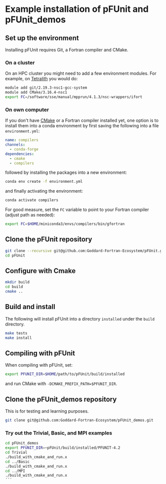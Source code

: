 # Example installation of pFUnit and pFUnit_demos

## Set up the environment

Installing pFUnit requires Git, a Fortran compiler and CMake.

### On a cluster

On an HPC cluster you might need to add a few environment modules. For
example, on [Tetralith](https://www.nsc.liu.se/systems/tetralith/) you
would do:

```bash
module add git/2.19.3-nsc1-gcc-system
module add CMake/3.16.4-nsc1
export FC=/software/sse/manual/mpprun/4.1.3/nsc-wrappers/ifort
```

### On own computer

If you don't have [CMake](https://cmake.org/) or a Fortran compiler
installed yet, one option is to install them into a conda environment
by first saving the following into a file `environment.yml`:

```yaml
name: compilers
channels:
  - conda-forge
dependencies:
  - cmake
  - compilers
```

followed by installing the packages into a new environment:
```bash
conda env create -f environment.yml
```
and finally activating the environment:
```bash
conda activate compilers
```

For good measure, set the `FC` variable to point to your
Fortran compiler (adjust path as needed):
```bash
export FC=$HOME/miniconda3/envs/compilers/bin/gfortran
```

## Clone the pFUnit repository

```bash
git clone --recursive git@github.com:Goddard-Fortran-Ecosystem/pFUnit.git
cd pFUnit
```

## Configure with Cmake

```bash
mkdir build
cd build
cmake ..
```

## Build and install

The following will install pFUnit into a directory `installed` under
the `build` directory.

```bash
make tests
make install
```

## Compiling with pFUnit

When compiling with pFUnit, set:
```bash
export PFUNIT_DIR=$HOME/path/to/pFUnit/build/installed
```

and run CMake with `-DCMAKE_PREFIX_PATH=$PFUNIT_DIR`.


## Clone the pFUnit_demos repository

This is for testing and learning purposes.

```bash
git clone git@github.com:Goddard-Fortran-Ecosystem/pFUnit_demos.git
```

### Try out the Trivial, Basic, and MPI examples

```bash
cd pFUnit_demos
export PFUNIT_DIR=~pFUnit/build/installed/PFUNIT-4.2
cd Trivial
./build_with_cmake_and_run.x
cd ../Basic
./build_with_cmake_and_run.x
cd ../MPI
./build_with_cmake_and_run.x
´´´
